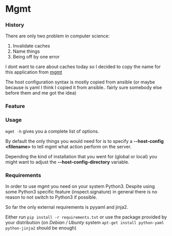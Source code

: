 # Mgmt

### History
There are only two problem in computer science:


1. Invalidate caches
2. Name things
3. Being off by one error

I dont want to care about caches today so I decided to copy the name for this application from [mgmt](https://github.com/purpleidea/mgmt)

The host configuration syntax is mostly copied from ansible (or maybe because is yaml I think I copied it from ansible.. fairly sure somebody else before them and me got the idea)
### Feature

### Usage
`mgmt -h` gives you a complete list of options.

By default the only things you would need for is to specify a **--host-config \<filename>** to tell mgmt what action perform on the server.

Depending the kind of installation that you went for (global or local) you might want to adjust the **--host-config-directory** variable.

### Requirements
In order to use mgmt you need on your system Python3. Despite using some Python3 specific feature (inspect.signature) in general there is no reason to not switch to Python3 if possible.

So far the only external requirements is pyyaml and jinja2.

Either run `pip install -r requirements.txt` or use the package provided by your distribution (on *Debian / Ubunty* system `apt-get install python-yaml python-jinja2` should be enough)


